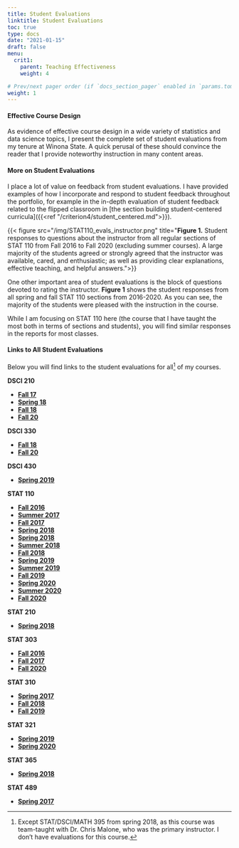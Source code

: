 ```yaml
---
title: Student Evaluations
linktitle: Student Evaluations
toc: true
type: docs
date: "2021-01-15"
draft: false
menu:
  crit1:
    parent: Teaching Effectiveness
    weight: 4

# Prev/next pager order (if `docs_section_pager` enabled in `params.toml`)
weight: 1
---
```


#### Effective Course Design

As evidence of effective course design in a wide variety of statistics and
data science topics, I present the complete set of student evaluations from
my tenure at Winona State. A quick perusal of these should convince the
reader that I provide noteworthy instruction in many content areas.

#### More on Student Evaluations

I place a lot of value on feedback from student evaluations. I have provided examples
of how I incorporate and respond to student feedback throughout the portfolio, 
for example in the in-depth evaluation of student
feedback related to the flipped classroom in [the section building
student-centered curricula]({{<ref "/criterion4/student_centered.md">}}).

{{< figure src="/img/STAT110_evals_instructor.png" title="**Figure 1.** Student responses to questions about the instructor from all regular sections of STAT 110 from Fall 2016 to Fall 2020 (excluding summer courses).  A large majority of the students agreed or strongly agreed that the instructor was available, cared, and enthusiastic; as well as providing clear explanations, effective teaching, and helpful answers.">}}

One other important area of student evaluations is the block of
questions devoted to rating the instructor. **Figure 1** shows the
student responses from all spring and fall STAT 110 sections from 2016-2020.
As you can see, the majority of the students were pleased with the
instruction in the course.

While I am focusing on STAT 110 here (the course that I have taught the
most both in terms of sections and students), you will find similar responses
in the reports for most classes.

#### Links to All Student Evaluations

Below you will find links to the student evaluations for all[^1] of my
courses. 

**DSCI 210**

-   [**Fall 17**](https://ql.tc/Vt9qjV)
-   [**Spring 18**](https://ql.tc/ORYhiI)
-   [**Fall 18**](https://ql.tc/YqTMNT)
-   [**Fall 20**](https://ql.tc/laFqaX)

**DSCI 330**

-   [**Fall 18**](https://ql.tc/zjrG9z)
-   [**Fall 20**](https://ql.tc/3ZTaRi)

**DSCI 430**

-   [**Spring 2019**](https://ql.tc/X8khDD)

**STAT 110**

-   [**Fall 2016**](https://ql.tc/kjqpOj)
-   [**Summer 2017**](https://ql.tc/pOogrF)
-   [**Fall 2017**](https://ql.tc/Tt6iw5)
-   [**Spring 2018**](https://ql.tc/iFKOmi)
-   [**Spring 2018**](https://ql.tc/iFKOmi)
-   [**Summer 2018**](https://ql.tc/HT0B1h)
-   [**Fall 2018**](https://ql.tc/d0g8cx)
-   [**Spring 2019**](https://ql.tc/I4uxyx)
-   [**Summer 2019**](https://ql.tc/RiL8It)
-   [**Fall 2019**](https://ql.tc/p29RDZ)
-   [**Spring 2020**](https://ql.tc/nwAz90)
-   [**Summer 2020**](https://ql.tc/qaYttZ)
-   [**Fall 2020**](https://ql.tc/EEA7nA)

**STAT 210**

-   [**Spring 2018**](https://ql.tc/BNbLoA)

**STAT 303**

-   [**Fall 2016**](https://ql.tc/yaQlXz)
-   [**Fall 2017**](https://ql.tc/N9KZjQ)
-   [**Fall 2020**](https://ql.tc/ttJeRm)

**STAT 310**

-   [**Spring 2017**](https://ql.tc/nUnrWa)
-   [**Fall 2018**](https://ql.tc/yGE64m)
-   [**Fall 2019**](https://ql.tc/lHeeiX)

**STAT 321**

-   [**Spring 2019**](https://ql.tc/1VHAQL)
-   [**Spring 2020**](https://ql.tc/vcQCOk)

**STAT 365**

-   [**Spring 2018**](https://ql.tc/VGOtng)

**STAT 489**

-   [**Spring 2017**](https://ql.tc/lOqvUh)

[^1]: Except STAT/DSCI/MATH 395 from spring 2018, as this course was
    team-taught with Dr. Chris Malone, who was the primary instructor. I
    don’t have evaluations for this course.
